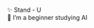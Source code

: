 
  ✨ Stand - U  
  🌱 I’m a beginner studying AI

  


<!---
Stand-U/Stand-U is a ✨ special ✨ repository because its `README.md` (this file) appears on your GitHub profile.
You can click the Preview link to take a look at your changes.
--->
